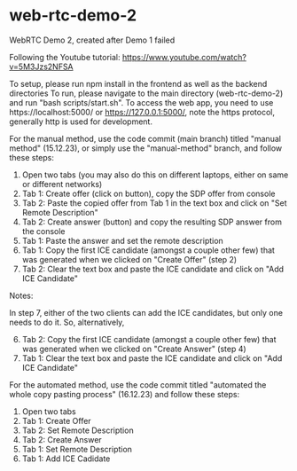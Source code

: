# web-rtc-demo-2
WebRTC Demo 2, created after Demo 1 failed

Following the Youtube tutorial: https://www.youtube.com/watch?v=5M3Jzs2NFSA

To setup, please run npm install in the frontend as well as the backend directories
To run, please navigate to the main directory (web-rtc-demo-2) and run "bash scripts/start.sh". To access the web app, you need to use https://localhost:5000/ or https://127.0.0.1:5000/, note the https protocol, generally http is used for development.

For the manual method, use the code commit (main branch) titled "manual method" (15.12.23), or simply use the "manual-method" branch, and follow these steps:

1. Open two tabs (you may also do this on different laptops, either on same or different networks)
2. Tab 1: Create offer (click on button), copy the SDP offer from console
3. Tab 2: Paste the copied offer from Tab 1 in the text box and click on "Set Remote Description"
4. Tab 2: Create answer (button) and copy the resulting SDP answer from the console
5. Tab 1: Paste the answer and set the remote description
6. Tab 1: Copy the first ICE candidate (amongst a couple other few) that was generated when we clicked on "Create Offer" (step 2)
7. Tab 2: Clear the text box and paste the ICE candidate and click on "Add ICE Candidate"

Notes:

In step 7, either of the two clients can add the ICE candidates, but only one needs to do it. So, alternatively, 

6. Tab 2: Copy the first ICE candidate (amongst a couple other few) that was generated when we clicked on "Create Answer" (step 4)
7. Tab 1: Clear the text box and paste the ICE candidate and click on "Add ICE Candidate"

For the automated method, use the code commit titled "automated the whole copy pasting process" (16.12.23) and follow these steps:

1. Open two tabs
2. Tab 1: Create Offer
3. Tab 2: Set Remote Description
4. Tab 2: Create Answer
5. Tab 1: Set Remote Description
6. Tab 1: Add ICE Cadidate